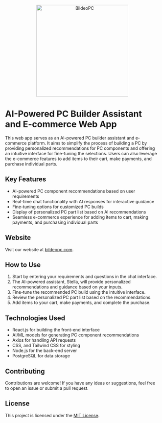 <p align="center">
  <a href="https://www.bildeopc.com/">
    <img alt="BildeoPC" src="https://cdn.discordapp.com/attachments/811231774327177326/1095026021654351974/BildeoPC_logo_2.png" width="300" />
  </a>
</p>

# AI-Powered PC Builder Assistant and E-commerce Web App

This web app serves as an AI-powered PC builder assistant and e-commerce platform. It aims to simplify the process of building a PC by providing personalized recommendations for PC components and offering an intuitive interface for fine-tuning the selections. Users can also leverage the e-commerce features to add items to their cart, make payments, and purchase individual parts.

## Key Features

- AI-powered PC component recommendations based on user requirements
- Real-time chat functionality with AI responses for interactive guidance
- Fine-tuning options for customized PC builds
- Display of personalized PC part list based on AI recommendations
- Seamless e-commerce experience for adding items to cart, making payments, and purchasing individual parts

## Website

Visit our website at [bildeopc.com](https://www.bildeopc.com/).

## How to Use

1. Start by entering your requirements and questions in the chat interface.
2. The AI-powered assistant, Stella, will provide personalized recommendations and guidance based on your inputs.
3. Fine-tune the recommended PC build using the intuitive interface.
4. Review the personalized PC part list based on the recommendations.
5. Add items to your cart, make payments, and complete the purchase.

## Technologies Used

- React.js for building the front-end interface
- AI/ML models for generating PC component recommendations
- Axios for handling API requests
- CSS, and Tailwind CSS for styling
- Node.js for the back-end server
- PostgreSQL for data storage

## Contributing

Contributions are welcome! If you have any ideas or suggestions, feel free to open an issue or submit a pull request.

## License

This project is licensed under the [MIT License](LICENSE).
